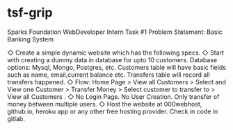 # tsf-grip
Sparks Foundation WebDeveloper Intern Task #1
Problem Statement:
Basic Banking System

◇ Create a simple dynamic website which has the following specs.
◇ Start with creating a dummy data in database for upto 10 customers. Database options: Mysql, Mongo, Postgres, etc. Customers table will have basic fields such as name, email,current balance etc. Transfers table will record all transfers happened.
◇ Flow: Home Page > View all Customers > Select and View one Customer > Transfer Money > Select customer to transfer to > View all Customers .
◇ No Login Page. No User Creation. Only transfer of money between multiple users.
◇ Host the website at 000webhost, github.io, heroku app or any other free hosting provider. Check in code in gitlab.
